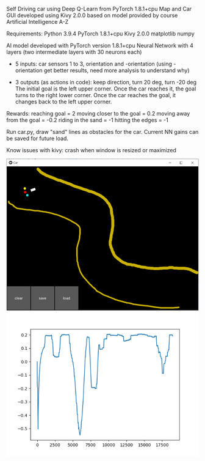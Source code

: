 Self Driving car using Deep Q-Learn from PyTorch 1.8.1+cpu
Map and Car GUI developed using Kivy 2.0.0 based on model provided
by course Artificial Intelligence A-Z

Requirements:
Python 3.9.4
PyTorch 1.8.1+cpu
Kivy 2.0.0
matplotlib
numpy

AI model developed with PyTorch version 1.8.1+cpu
Neural Network with 4 layers (two intermediate layers with 30 neurons each)
- 5 inputs: car sensors 1 to 3, orientation and -orientation (using  -orientation
get better results, need more analysis to understand why)

- 3 outputs (as actions in code): keep direction, turn 20 deg, turn -20 deg
The initial goal is the left upper corner. Once the car reaches it, the
goal turns to the right lower corner. Once the car reaches the goal, it
changes back to the left upper corner.

Rewards:
reaching goal = 2
moving closer to the goal = 0.2
moving away from the goal = -0.2
riding in the sand = -1
hitting the edges = -1


Run car.py, draw "sand" lines as obstacles for the car. Current NN gains can
be saved for future load.

Know issues with kivy: crash when window is resized or maximized

![img.png](img.png)
![Learning_curve.png](Learning_curve.png)
